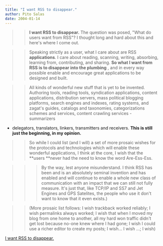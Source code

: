 ```yaml
---
title: "I want RSS to disappear."
author: Pito Salas
date: 2004-01-14
---
```



>>

>> **I want RSS to disappear.** The question was posed, "What do users want
from RSS"? I thought long and hard about this and here's where I come out.

>>

>>  
>
>>

>> Speaking strictly as a user, what I care about are RSS **applications**. I
care about reading, scanning, writing, absorbing, learning from, contributing,
and sharing. **So what I want from RSS is to disappear into the plumbing** ,
and in every way possible enable and encourage great applications to be
designed and built.

>>

>>  
>
>>

>> All kinds of wonderful new stuff that is yet to be invented. Authoring
tools, reading tools, syndication applications, content applications,
distribution servers, mass political blogging platforms, search engines and
indexes, rating systems, and zagat's guides, catalogs and taxonomies,
categorizations schemes and services, content crawling services - summarizers
- delegators, translators, linkers, transmitters and receivers. **This is
still just the beginning, in my opinion.**

>>

>>  
>
>>

>> So while I could list (and I will) a set of more prosaic wishes for the
protocols and technologies which will enable these wonderful applications, I
think at the core, I wish that the **users  **never had the need to know the
word Are-Ess-Ess.

>>

>>  
>
>>

>>>  
>
>>>

>>> By the way, lest anyone misunderstand. I think RSS has been and is an
absolutely seminal invention and has enabled and will continue to enable a
whole new class of communication with an impact that we can still not fully
measure. It's just that, like TCP/IP and SS7 and Jet Engines and GPS
Satelites, the people who use it don't want to know that it even exists.)

>>

>>  
>
>>

>> (More prosaic list follows: I wish trackback worked reliably; I wish
permalinks always worked; I wish that when I moved my blog from one home to
another, all my hard won traffic didn't get lost because no-one knew where I
had gone; I wish I could use a richer editor to create my posts; I wish… I
wish …; I wish)


[I want RSS to disappear.](None)
